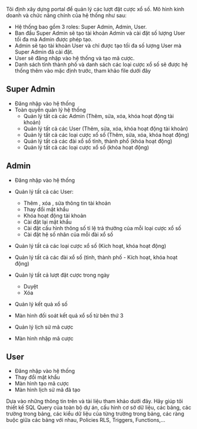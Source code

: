 Tôi định xây dựng portal để quản lý các lượt đặt cược xổ số. Mô hình kinh doanh
và chức năng chính của hệ thống như sau:

- Hệ thống bao gồm 3 roles: Super Admin, Admin, User.
- Ban đầu Super Admin sẽ tạo tài khoản Admin và cài đặt số lượng User tối đa mà
  Admin được phép tạo.
- Admin sẽ tạo tài khoản User và chỉ được tạo tối đa số lượng User mà Super
  Admin đã cài đặt.
- User sẽ đăng nhập vào hệ thống và tạo mã cược.
- Danh sách tỉnh thành phố và danh sách các loại cược xổ số sẽ được hệ thống
  thêm vào mặc định trước, tham khảo file dưới đây

## Super Admin

- Đăng nhập vào hệ thống
- Toàn quyền quản lý hệ thống
  - Quản lý tất cả các Admin (Thêm, sửa, xóa, khóa hoạt động tài khoản)
  - Quản lý tất cả các User (Thêm, sửa, xóa, khóa hoạt động tài khoản)
  - Quản lý tất cả các loại cược xổ số (Thêm, sửa, xóa, khóa hoạt động)
  - Quản lý tất cả các đài xổ số tỉnh, thành phố (khóa hoạt động)
  - Quản lý tất cả các loại cược xổ số (khóa hoạt động)

## Admin

- Đăng nhập vào hệ thống
- Quản lý tất cả các User:
  - Thêm , xóa , sửa thông tin tài khoản
  - Thay đổi mật khẩu
  - Khóa hoạt động tài khoản
  - Cài đặt lại mật khẩu
  - Cài đặt cấu hình thông số tỉ lệ trả thưởng của mỗi loại cược xổ số
  - Cài đặt hệ số nhân của mỗi đài xổ số
- Quản lý tất cả các loại cược xổ số (Kích hoạt, khóa hoạt động)
- Quản lý tất cả các đài xổ số (tỉnh, thành phố - Kích hoạt, khóa hoạt động)
- Quản lý tất cả lượt đặt cược trong ngày

  - Duyệt
  - Xóa

- Quản lý kết quả xổ số
- Màn hình đối soát kết quả xổ số từ bên thứ 3
- Quản lý lịch sử mã cược
- Màn hình nhập mã cược

## User

- Đăng nhập vào hệ thống
- Thay đổi mật khẩu
- Màn hình tạo mã cược
- Màn hình lịch sử mã đã tạo

Dựa vào những thông tin trên và tài liệu tham khảo dưới đây. Hãy giúp tôi thiết
kế SQL Query của toàn bộ dự án, cấu hình cơ sở dữ liệu, các bảng, các trường
trong bảng, các kiểu dữ liệu của từng trường trong bảng, các ràng buộc giữa các
bảng với nhau, Policies RLS, Triggers, Functions,...
